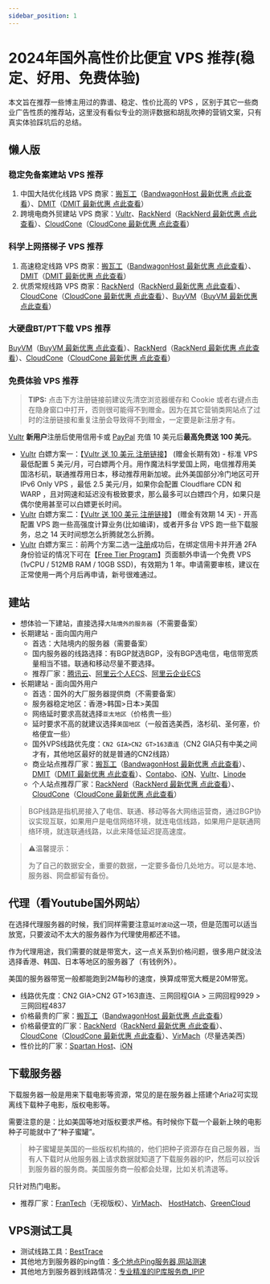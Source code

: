```yaml
---
sidebar_position: 1
---
```


# 2024年国外高性价比便宜 VPS 推荐(稳定、好用、免费体验)

本文旨在推荐一些博主用过的靠谱、稳定、性价比高的 VPS ，区别于其它一些商业广告性质的推荐站，这里没有看似专业的测评数据和胡乱吹捧的营销文案，只有真实体验踩坑后的总结。

## 懒人版

### 稳定免备案建站 VPS 推荐

1. 中国大陆优化线路 VPS 商家：[搬瓦工](https://bwh81.net/aff.php?aff=75023)（[BandwagonHost 最新优惠 点此查看](../guowai-vps/banwagon.md)）、[DMIT](https://www.dmit.io/aff.php?aff=7952&language=chinese)（[DMIT 最新优惠 点此查看](../guowai-vps/dmit.md)）
2. 跨境电商外贸建站 VPS 商家：[Vultr](https://www.vultr.com/?ref=8888141)、[RackNerd](https://my.racknerd.com/aff.php?aff=6200)（[RackNerd 最新优惠 点此查看](typora://app/guowai-vps/racknerd.md)）、[CloudCone](https://app.cloudcone.com/?ref=11076)（[CloudCone 最新优惠 点此查看](../guowai-vps/cloudcone.md)）

### 科学上网搭梯子 VPS 推荐

1. 高速稳定线路 VPS 商家：[搬瓦工](https://bwh81.net/aff.php?aff=75023)（[BandwagonHost 最新优惠 点此查看](../guowai-vps/banwagon.md)）、[DMIT](https://www.dmit.io/aff.php?aff=7952&language=chinese)（[DMIT 最新优惠 点此查看](../guowai-vps/dmit.md)）
2. 优质常规线路 VPS 商家：[RackNerd](https://my.racknerd.com/aff.php?aff=6200)（[RackNerd 最新优惠 点此查看](typora://app/guowai-vps/racknerd.md)）、[CloudCone](https://app.cloudcone.com/?ref=11076)（[CloudCone 最新优惠 点此查看](../guowai-vps/cloudcone.md)）、[BuyVM](https://my.frantech.ca/aff.php?aff=7431)（[BuyVM 最新优惠 点此查看](../guowai-vps/buyvm.md)）

### 大硬盘BT/PT下载 VPS 推荐

[BuyVM](https://my.frantech.ca/aff.php?aff=7431)（[BuyVM 最新优惠 点此查看](../guowai-vps/buyvm.md)）、[RackNerd](https://my.racknerd.com/aff.php?aff=6200)（[RackNerd 最新优惠 点此查看](typora://app/guowai-vps/racknerd.md)）、[CloudCone](https://app.cloudcone.com/?ref=11076)（[CloudCone 最新优惠 点此查看](../guowai-vps/cloudcone.md)）

### 免费体验 VPS 推荐

> **TIPS:** 点击下方注册链接前建议先清空浏览器缓存和 Cookie 或者右键点击在隐身窗口中打开，否则很可能得不到赠金。因为在其它营销类网站点了过时的注册链接和重复注册会导致得不到赠金，一定要是新注册才有。

[Vultr](https://www.vultr.com/?ref=8888141) **新用户**注册后使用信用卡或 [PayPal](https://www.paypal.com/) 充值 10 美元后**最高免费送 100 美元**。

- [Vultr](https://www.vultr.com/?ref=8888141) 白嫖方案一：【[Vultr 送 10 美元 注册链接](https://www.vultr.com/?ref=8888141)】 (赠金长期有效) - 标准 VPS 最低配置 5 美元/月，可白嫖两个月。用作魔法科学爱国上网，电信推荐用美国洛杉矶，联通推荐用日本，移动推荐用新加坡。此外美国部分冷门地区可开 IPv6 Only VPS ，最低 2.5 美元/月，如果你会配置 Cloudflare CDN 和 WARP ，且对网速和延迟没有极致要求，那么最多可以白嫖四个月，如果只是偶尔使用甚至可以白嫖更长时间。
- [Vultr](https://www.vultr.com/?ref=8888141) 白嫖方案二：【[Vultr 送 100 美元 注册链接](https://www.vultr.com/?ref=8944893-8H)】 (赠金有效期 14 天) - 开高配置 VPS 跑一些高强度计算业务(比如编译)，或者开多台 VPS 跑一些下载服务，总之 14 天时间想怎么折腾就怎么折腾。
- [Vultr](https://www.vultr.com/?ref=8888141) 白嫖方案三：前两个方案二选一[注册](https://www.vultr.com/?ref=8888141)成功后，在绑定信用卡并开通 2FA 身份验证的情况下可在【[Free Tier Program](https://my.vultr.com/settings/#settingsfreetier)】页面额外申请一个免费 VPS (1vCPU / 512MB RAM / 10GB SSD)，有效期为 1 年。申请需要审核，建议在正常使用一两个月后再申请，新号很难通过。

## 建站

- 想体验一下建站，直接选择`大陆境外的服务器`（不需要备案）
- 长期建站 - 面向国内用户
    - 首选：大陆境内的服务器（需要备案）
    - 国内服务器的线路选择：有BGP就选BGP，没有BGP选电信，电信带宽质量相当不错。联通和移动尽量不要选择。
    - 推荐厂家：[腾讯云](https://curl.qcloud.com/fzVb4zsY)、[阿里云个人ECS](https://www.aliyun.com/minisite/goods?userCode=5jirorgx)、[阿里云企业ECS](https://www.aliyun.com/daily-act/ecs/activity_selection?userCode=5jirorgx)
- 长期建站 - 面向国外用户
    - 首选：国外的大厂服务器提供商（不需要备案）
    - 服务器稳定地区：香港>韩国>日本>美国
    - 网络延时要求高就选择`亚太地区`（价格贵一些）
    - 延时要求不高的就建议选择`美国地区`（一般首选美西，洛杉矶、圣何塞，价格便宜一些）
    - 国外VPS线路优先度：`CN2 GIA>CN2 GT>163直连`（CN2 GIA只有中美之间才有，其他地区最好的就是普通的CN2线路）
    - 商业站点推荐厂家：[搬瓦工](https://bwh81.net/aff.php?aff=75023)（[BandwagonHost 最新优惠 点此查看](../guowai-vps/banwagon.md)）、[DMIT](https://www.dmit.io/aff.php?aff=7952&language=chinese)（[DMIT 最新优惠 点此查看](../guowai-vps/dmit.md)）、[Contabo](https://contabo.com/en/)、[iON](https://ion.krypt.asia/)、[Vultr](https://www.vultr.com/?ref=8888141)、[Linode](https://www.linode.com/)
    - 个人站点推荐厂家：[RackNerd](https://my.racknerd.com/aff.php?aff=6200)（[RackNerd 最新优惠 点此查看](typora://app/guowai-vps/racknerd.md)）、[CloudCone](https://app.cloudcone.com/?ref=11076)（[CloudCone 最新优惠 点此查看](../guowai-vps/cloudcone.md)）

> BGP线路是指机房接入了电信、联通、移动等各大网络运营商，通过BGP协议实现互联，如果用户是电信网络环境，就连电信线路，如果用户是联通网络环境，就连联通线路，以此来降低延迟提高速度。
> 

> ⚠️温馨提示：
> 
> 
> 为了自己的数据安全，重要的数据，一定要多备份几处地方。可以是本地、服务器、网盘都留有备份。
> 

## 代理（看Youtube国外网站）

在选择代理服务器的时候，我们同样需要注意`延时波动`这一项，但是范围可以适当放宽，只要波动不太大的服务器作为代理使用都还不错。

作为代理用途，我们需要的就是带宽大，这一点关系到价格问题，很多用户就没法选择香港、韩国、日本等地区的服务器了（有钱例外）。

美国的服务器带宽一般都能跑到2M每秒的速度，换算成带宽大概是20M带宽。

- 线路优先度：CN2 GIA>CN2 GT>163直连、三网回程GIA > 三网回程9929 > 三网回程4837
- 价格最贵的厂家：[搬瓦工](https://bwh81.net/aff.php?aff=75023)（[BandwagonHost 最新优惠 点此查看](../guowai-vps/banwagon.md)）
- 价格最便宜的厂家：[RackNerd](https://my.racknerd.com/aff.php?aff=6200)（[RackNerd 最新优惠 点此查看](typora://app/guowai-vps/racknerd.md)）、[CloudCone](https://app.cloudcone.com/?ref=11076)（[CloudCone 最新优惠 点此查看](../guowai-vps/cloudcone.md)）、[VirMach](https://virmach.com/)（尽量选美西）
- 性价比的厂家：[Spartan Host](https://spartanhost.org/)、[iON](https://ion.krypt.asia/)

## 下载服务器

下载服务器一般是用来下载电影等资源，常见的是在服务器上搭建个Aria2可实现离线下载种子电影，版权电影等。

需要注意的是：比如美国等地对版权要求严格。有时候你下载一个最新上映的电影种子可能就中了“种子蜜罐”。

> 种子蜜罐是美国的一些版权机构搞的，他们把种子资源存在自己服务器，当有人下载时从他服务器上请求数据就知道了下载服务器的IP，然后可以投诉到服务器的服务商。美国服务商一般都会处理，比如关机清退等。
> 

只针对热门电影。

- 推荐厂家：[FranTech](https://my.frantech.ca/index.php)（无视版权）、[VirMach](https://virmach.com/)、 [HostHatch](https://cloud.hosthatch.com/signup)、[GreenCloud](https://greencloudvps.com/billing/aff.php?aff=6819)

## VPS测试工具

- 测试线路工具：[BestTrace](https://www.ipip.net/product/client.html)
- 其他地方到服务器的ping值：[多个地点Ping服务器,网站测速](https://ping.chinaz.com/)
- 其他地方到服务器到线路情况：[专业精准的IP库服务商_IPIP](https://tools.ipip.net/traceroute.php)

